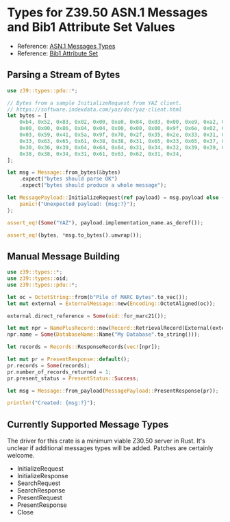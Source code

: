 # Types for Z39.50 ASN.1 Messages and Bib1 Attribute Set Values

* Reference: [ASN.1 Messages Types](https://www.loc.gov/z3950/agency/asn1.html)
* Reference: [Bib1 Attribute Set](https://www.loc.gov/z3950/agency/defns/bib1.html)

## Parsing a Stream of Bytes

```rs
use z39::types::pdu::*;

// Bytes from a sample InitializeRequest from YAZ client.
// https://software.indexdata.com/yaz/doc/yaz-client.html
let bytes = [
    0xb4, 0x52, 0x83, 0x02, 0x00, 0xe0, 0x84, 0x03, 0x00, 0xe9, 0xa2, 0x85, 0x04, 0x04, 0x00,
    0x00, 0x00, 0x86, 0x04, 0x04, 0x00, 0x00, 0x00, 0x9f, 0x6e, 0x02, 0x38, 0x31, 0x9f, 0x6f,
    0x03, 0x59, 0x41, 0x5a, 0x9f, 0x70, 0x2f, 0x35, 0x2e, 0x33, 0x31, 0x2e, 0x31, 0x20, 0x63,
    0x33, 0x63, 0x65, 0x61, 0x38, 0x38, 0x31, 0x65, 0x33, 0x65, 0x37, 0x65, 0x38, 0x30, 0x62,
    0x30, 0x36, 0x39, 0x64, 0x64, 0x64, 0x31, 0x34, 0x32, 0x39, 0x39, 0x39, 0x34, 0x65, 0x35,
    0x38, 0x38, 0x34, 0x31, 0x61, 0x63, 0x62, 0x31, 0x34,
];

let msg = Message::from_bytes(&bytes)
    .expect("bytes should parse OK")
    .expect("bytes should produce a whole message");

let MessagePayload::InitializeRequest(ref payload) = msg.payload else {
    panic!("Unexpected payload: {msg:?}");
};

assert_eq!(Some("YAZ"), payload.implementation_name.as_deref());

assert_eq!(bytes, *msg.to_bytes().unwrap());
```

## Manual Message Building

```rs
use z39::types::*;
use z39::types::oid;
use z39::types::pdu::*;

let oc = OctetString::from(b"Pile of MARC Bytes".to_vec());
let mut external = ExternalMessage::new(Encoding::OctetAligned(oc));

external.direct_reference = Some(oid::for_marc21());

let mut npr = NamePlusRecord::new(Record::RetrievalRecord(External(external)));
npr.name = Some(DatabaseName::Name("My Database".to_string()));

let records = Records::ResponseRecords(vec![npr]);

let mut pr = PresentResponse::default();
pr.records = Some(records);
pr.number_of_records_returned = 1;
pr.present_status = PresentStatus::Success;

let msg = Message::from_payload(MessagePayload::PresentResponse(pr));

println!("Created: {msg:?}");

```

## Currently Supported Message Types

The driver for this crate is a minimum viable Z30.50 server in Rust.
It's unclear if additional messages types will be added.  Patches are
certainly welcome.

* InitializeRequest
* InitializeResponse
* SearchRequest
* SearchResponse
* PresentRequest
* PresentResponse
* Close






